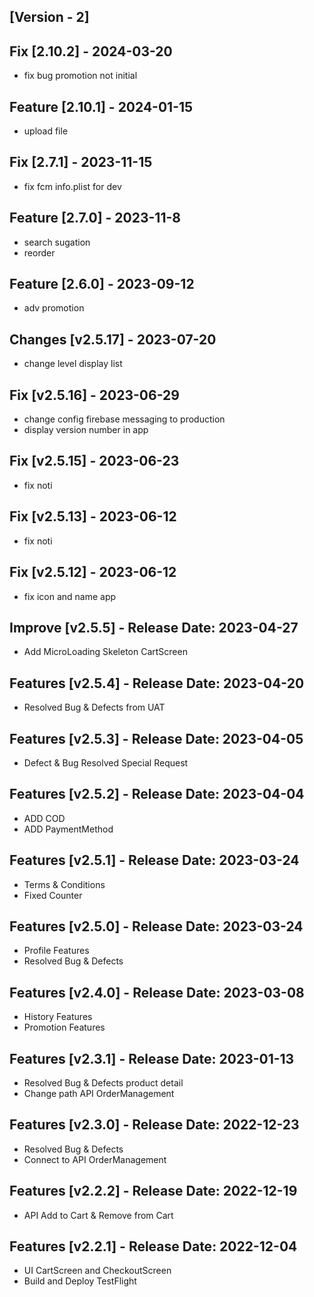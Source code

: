 ## [Version - 2]

## Fix [2.10.2] - 2024-03-20
- fix bug promotion not initial

## Feature [2.10.1] - 2024-01-15
- upload file

## Fix [2.7.1] - 2023-11-15
- fix fcm info.plist for dev

## Feature [2.7.0] - 2023-11-8
- search sugation 
- reorder

## Feature [2.6.0] - 2023-09-12
- adv promotion

## Changes [v2.5.17] - 2023-07-20
- change level display list
## Fix [v2.5.16] - 2023-06-29
- change config firebase messaging to production
- display version number in app
## Fix [v2.5.15] - 2023-06-23
- fix noti

## Fix [v2.5.13] - 2023-06-12
- fix noti

## Fix [v2.5.12] - 2023-06-12
- fix icon and name app 
## Improve [v2.5.5] - Release Date: 2023-04-27
- Add MicroLoading Skeleton CartScreen 
## Features [v2.5.4] - Release Date: 2023-04-20
- Resolved Bug & Defects from UAT

## Features [v2.5.3] - Release Date: 2023-04-05
- Defect & Bug Resolved Special Request
## Features [v2.5.2] - Release Date: 2023-04-04
- ADD COD
-  ADD PaymentMethod
## Features [v2.5.1] - Release Date: 2023-03-24
- Terms & Conditions
- Fixed Counter
## Features [v2.5.0] - Release Date: 2023-03-24
- Profile Features
- Resolved Bug & Defects
## Features [v2.4.0] - Release Date: 2023-03-08
- History Features
- Promotion Features
## Features [v2.3.1] - Release Date: 2023-01-13
- Resolved Bug & Defects product detail
- Change path API OrderManagement 
## Features [v2.3.0] - Release Date: 2022-12-23
- Resolved Bug & Defects
- Connect to API OrderManagement 
## Features [v2.2.2] - Release Date: 2022-12-19
- API Add to Cart & Remove from Cart
##  Features [v2.2.1] - Release Date: 2022-12-04
- UI CartScreen and CheckoutScreen
- Build and Deploy TestFlight
